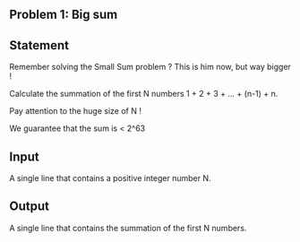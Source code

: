 Problem 1: Big sum
---

Statement
---
Remember solving the Small Sum problem ? This is him now, but way bigger !

Calculate the summation of the first N numbers 1 + 2 + 3 + … + (n-1) + n.

Pay attention to the huge size of N !

We guarantee that the sum is  < 2^63

Input
---
A single line that contains a positive integer number N.

Output
---
A single line that contains the summation of the first N numbers.
